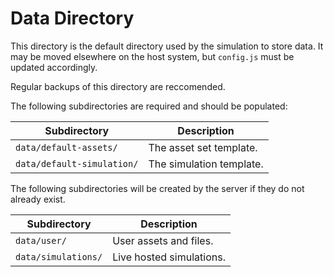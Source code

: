 # Data Directory
This directory is the default directory used by the simulation to store data. It may be moved elsewhere on the host system, but `config.js` must be updated accordingly.

Regular backups of this directory are reccomended.

The following subdirectories are required and should be populated:

| Subdirectory | Description |
|-|-|
| `data/default-assets/` | The asset set template. |
| `data/default-simulation/` | The simulation template. |

The following subdirectories will be created by the server if they do not already exist.

| Subdirectory | Description |
|-|-|
| `data/user/` | User assets and files. |
| `data/simulations/` | Live hosted simulations.  |
